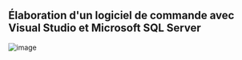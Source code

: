 ## Élaboration d'un logiciel de commande avec Visual Studio et Microsoft SQL Server

![image](https://github.com/Laurentpc29/Projet-POO/assets/147505813/3482f8c6-2436-400d-b747-490fe30466fc)
